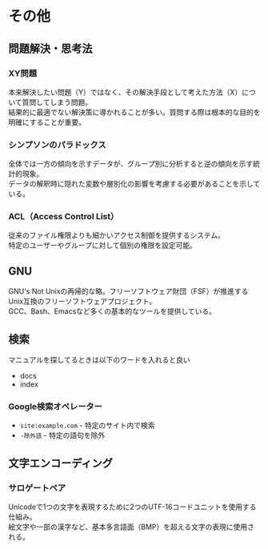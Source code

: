 # その他

## 問題解決・思考法

### XY問題
本来解決したい問題（Y）ではなく、その解決手段として考えた方法（X）について質問してしまう問題。  
結果的に最適でない解決策に導かれることが多い。質問する際は根本的な目的を明確にすることが重要。

### シンプソンのパラドックス
全体では一方の傾向を示すデータが、グループ別に分析すると逆の傾向を示す統計的現象。  
データの解釈時に隠れた変数や層別化の影響を考慮する必要があることを示している。

### ACL（Access Control List）
従来のファイル権限よりも細かいアクセス制御を提供するシステム。  
特定のユーザーやグループに対して個別の権限を設定可能。

## GNU
GNU's Not Unixの再帰的な略。フリーソフトウェア財団（FSF）が推進するUnix互換のフリーソフトウェアプロジェクト。  
GCC、Bash、Emacsなど多くの基本的なツールを提供している。

## 検索
マニュアルを探してるときは以下のワードを入れると良い  
* docs
* index

### Google検索オペレーター
* `site:example.com` - 特定のサイト内で検索
* `-除外語` - 特定の語句を除外

## 文字エンコーディング
### サロゲートペア
Unicodeで1つの文字を表現するために2つのUTF-16コードユニットを使用する仕組み。  
絵文字や一部の漢字など、基本多言語面（BMP）を超える文字の表現に使用される。